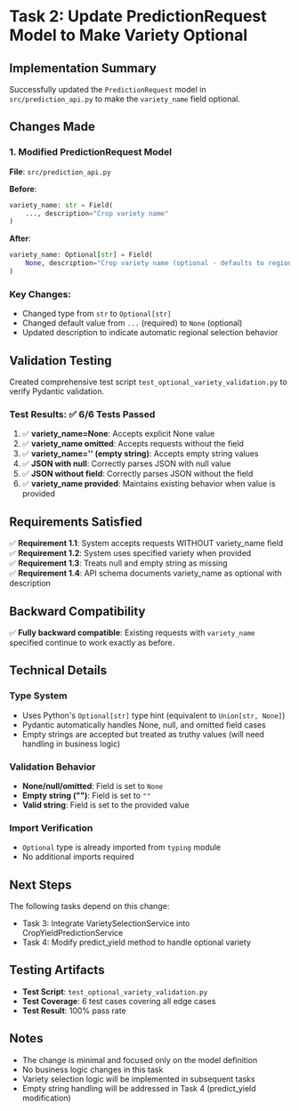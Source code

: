 # Task 2: Update PredictionRequest Model to Make Variety Optional

## Implementation Summary

Successfully updated the `PredictionRequest` model in `src/prediction_api.py` to make the `variety_name` field optional.

## Changes Made

### 1. Modified PredictionRequest Model

**File**: `src/prediction_api.py`

**Before**:
```python
variety_name: str = Field(
    ..., description="Crop variety name"
)
```

**After**:
```python
variety_name: Optional[str] = Field(
    None, description="Crop variety name (optional - defaults to regional most popular)"
)
```

### Key Changes:
- Changed type from `str` to `Optional[str]`
- Changed default value from `...` (required) to `None` (optional)
- Updated description to indicate automatic regional selection behavior

## Validation Testing

Created comprehensive test script `test_optional_variety_validation.py` to verify Pydantic validation.

### Test Results: ✅ 6/6 Tests Passed

1. ✅ **variety_name=None**: Accepts explicit None value
2. ✅ **variety_name omitted**: Accepts requests without the field
3. ✅ **variety_name='' (empty string)**: Accepts empty string values
4. ✅ **JSON with null**: Correctly parses JSON with null value
5. ✅ **JSON without field**: Correctly parses JSON without the field
6. ✅ **variety_name provided**: Maintains existing behavior when value is provided

## Requirements Satisfied

✅ **Requirement 1.1**: System accepts requests WITHOUT variety_name field  
✅ **Requirement 1.2**: System uses specified variety when provided  
✅ **Requirement 1.3**: Treats null and empty string as missing  
✅ **Requirement 1.4**: API schema documents variety_name as optional with description

## Backward Compatibility

✅ **Fully backward compatible**: Existing requests with `variety_name` specified continue to work exactly as before.

## Technical Details

### Type System
- Uses Python's `Optional[str]` type hint (equivalent to `Union[str, None]`)
- Pydantic automatically handles None, null, and omitted field cases
- Empty strings are accepted but treated as truthy values (will need handling in business logic)

### Validation Behavior
- **None/null/omitted**: Field is set to `None`
- **Empty string ("")**: Field is set to `""`
- **Valid string**: Field is set to the provided value

### Import Verification
- `Optional` type is already imported from `typing` module
- No additional imports required

## Next Steps

The following tasks depend on this change:
- Task 3: Integrate VarietySelectionService into CropYieldPredictionService
- Task 4: Modify predict_yield method to handle optional variety

## Testing Artifacts

- **Test Script**: `test_optional_variety_validation.py`
- **Test Coverage**: 6 test cases covering all edge cases
- **Test Result**: 100% pass rate

## Notes

- The change is minimal and focused only on the model definition
- No business logic changes in this task
- Variety selection logic will be implemented in subsequent tasks
- Empty string handling will be addressed in Task 4 (predict_yield modification)
